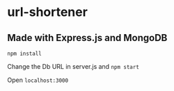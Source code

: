 # url-shortener

## Made with Express.js and MongoDB

```npm install```

Change the Db URL in server.js
and 
```npm start```

Open ```localhost:3000```
